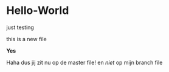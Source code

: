 # Hello-World
just testing

<head>
this is a new file
</head>

<B> Yes </B>

Haha dus jij zit nu op de master file! en <I> niet </I> op mijn branch file
